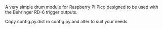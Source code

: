 A very simple drum module for Raspberry Pi Pico designed to be used with the Behringer RD-6 trigger outputs.

Copy config.py.dist ro config.py and alter to suit your needs
